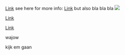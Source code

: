 <a href="/wiki/test.html">Link</a> see here for more info: <a href="/wiki/index.html">Link</a>
but also bla bla bla
<img src="/wiki/img/02-01-2023.jpg">

<a href="/wiki/test.html">Link</a>

<a href="/wiki/index.html">Link</a>

wajow

kijk em gaan
